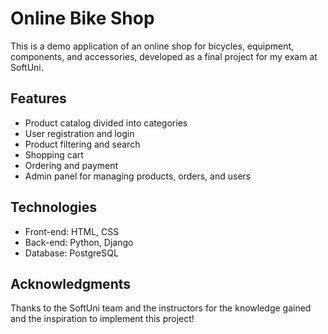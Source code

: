 # Online Bike Shop

This is a demo application of an online shop for bicycles, equipment, components, and accessories, developed as a final project for my exam at SoftUni.

## Features
- Product catalog divided into categories
- User registration and login
- Product filtering and search
- Shopping cart
- Ordering and payment
- Admin panel for managing products, orders, and users

## Technologies
- Front-end: HTML, CSS
- Back-end: Python, Django
- Database: PostgreSQL

## Acknowledgments
Thanks to the SoftUni team and the instructors for the knowledge gained and the inspiration to implement this project!
